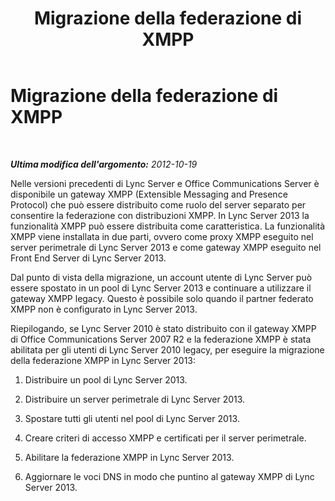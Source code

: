 ﻿---
title: Migrazione della federazione di XMPP
TOCTitle: Migrazione della federazione di XMPP
ms:assetid: b8d2b4b9-d0ed-4b48-820a-2c257fbdd2fb
ms:mtpsurl: https://technet.microsoft.com/it-it/library/JJ721861(v=OCS.15)
ms:contentKeyID: 49887721
ms.date: 08/24/2015
mtps_version: v=OCS.15
ms.translationtype: HT
---

# Migrazione della federazione di XMPP

 

_**Ultima modifica dell'argomento:** 2012-10-19_

Nelle versioni precedenti di Lync Server e Office Communications Server è disponibile un gateway XMPP (Extensible Messaging and Presence Protocol) che può essere distribuito come ruolo del server separato per consentire la federazione con distribuzioni XMPP. In Lync Server 2013 la funzionalità XMPP può essere distribuita come caratteristica. La funzionalità XMPP viene installata in due parti, ovvero come proxy XMPP eseguito nel server perimetrale di Lync Server 2013 e come gateway XMPP eseguito nel Front End Server di Lync Server 2013.

Dal punto di vista della migrazione, un account utente di Lync Server può essere spostato in un pool di Lync Server 2013 e continuare a utilizzare il gateway XMPP legacy. Questo è possibile solo quando il partner federato XMPP non è configurato in Lync Server 2013.

Riepilogando, se Lync Server 2010 è stato distribuito con il gateway XMPP di Office Communications Server 2007 R2 e la federazione XMPP è stata abilitata per gli utenti di Lync Server 2010 legacy, per eseguire la migrazione della federazione XMPP in Lync Server 2013:

1.  Distribuire un pool di Lync Server 2013.

2.  Distribuire un server perimetrale di Lync Server 2013.

3.  Spostare tutti gli utenti nel pool di Lync Server 2013.

4.  Creare criteri di accesso XMPP e certificati per il server perimetrale.

5.  Abilitare la federazione XMPP in Lync Server 2013. 

6.  Aggiornare le voci DNS in modo che puntino al gateway XMPP di Lync Server 2013.

